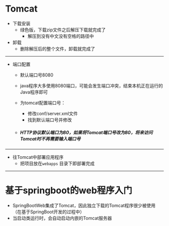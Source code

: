 # Tomcat

* 下载安装
  * 绿色版，下载zip文件之后解压下载就完成了
    * 解压到没有中文没有空格的路径中
* 卸载
  * 删除解压后的整个文件，卸载就完成了

---

* 端口配置

  * 默认端口号8080

  * java程序大多使用8080端口，可能会发生端口冲突，结束本机正在运行的Java程序即可

  * 为tomcat配置端口号：

    * 修改conf/server.xml文件
    * 找到默认端口号并修改

  * ##### HTTP协议默认端口为80，如果将Tomcat端口号改为80，将来访问Tomcat时不再需要输入端口号

---

* 往Tomcat中部署应用程序
  * 把项目放在`webapps` 目录下即部署完成

---

# 基于springboot的web程序入门

* SpringBootWeb集成了Tomcat，因此独立下载的Tomcat程序很少被使用（在基于SpringBoot开发的过程中）
* 当启动类运行时，会自动启动内嵌的Tomcat服务器